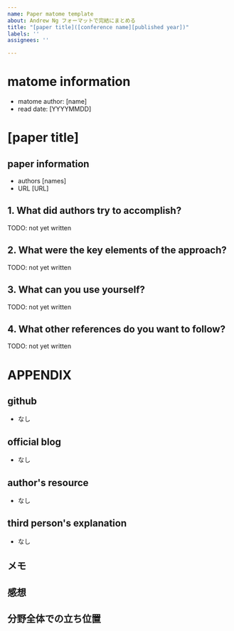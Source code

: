 ```yaml
---
name: Paper matome template
about: Andrew Ng フォーマットで完結にまとめる
title: "[paper title]([conference name][published year])"
labels: ''
assignees: ''

---
```


# matome information
- matome author: [name]
- read date: [YYYYMMDD]

# [paper title]
## paper information
- authors
[names]
- URL
[URL]

## 1. What did authors try to accomplish?

TODO: not yet written

## 2. What were the key elements of the approach?

TODO: not yet written

## 3. What can you use yourself?

TODO: not yet written

## 4. What other references do you want to follow?

TODO: not yet written

# APPENDIX
## github
- なし

## official blog
- なし

## author's resource
- なし

## third person's explanation
- なし

## メモ

## 感想

## 分野全体での立ち位置
